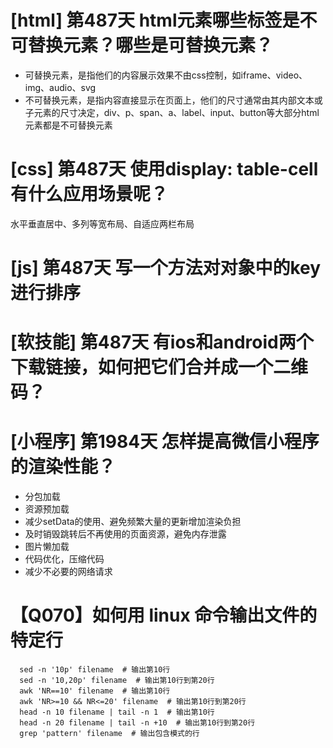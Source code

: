 # [html] 第487天 html元素哪些标签是不可替换元素？哪些是可替换元素？

- 可替换元素，是指他们的内容展示效果不由css控制，如iframe、video、img、audio、svg
- 不可替换元素，是指内容直接显示在页面上，他们的尺寸通常由其内部文本或子元素的尺寸决定，div、p、span、a、label、input、button等大部分html元素都是不可替换元素

# [css] 第487天 使用display: table-cell有什么应用场景呢？

水平垂直居中、多列等宽布局、自适应两栏布局

# [js] 第487天 写一个方法对对象中的key进行排序

# [软技能] 第487天 有ios和android两个下载链接，如何把它们合并成一个二维码？

# [小程序] 第1984天 怎样提高微信小程序的渲染性能？

- 分包加载
- 资源预加载
- 减少setData的使用、避免频繁大量的更新增加渲染负担
- 及时销毁跳转后不再使用的页面资源，避免内存泄露
- 图片懒加载
- 代码优化，压缩代码
- 减少不必要的网络请求

# 【Q070】如何用 linux 命令输出文件的特定行

```
  sed -n '10p' filename  # 输出第10行
  sed -n '10,20p' filename  # 输出第10行到第20行
  awk 'NR==10' filename  # 输出第10行
  awk 'NR>=10 && NR<=20' filename  # 输出第10行到第20行
  head -n 10 filename | tail -n 1  # 输出第10行
  head -n 20 filename | tail -n +10  # 输出第10行到第20行
  grep 'pattern' filename  # 输出包含模式的行

```
